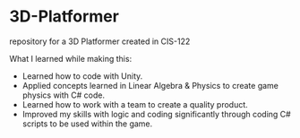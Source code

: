 # 3D-Platformer
repository for a 3D Platformer created in CIS-122

What I learned while making this:
* Learned how to code with Unity.
* Applied concepts learned in Linear Algebra & Physics to create game physics with C# code.
* Learned how to work with a team to create a quality product.
* Improved my skills with logic and coding significantly through coding C# scripts to be used within the game.
